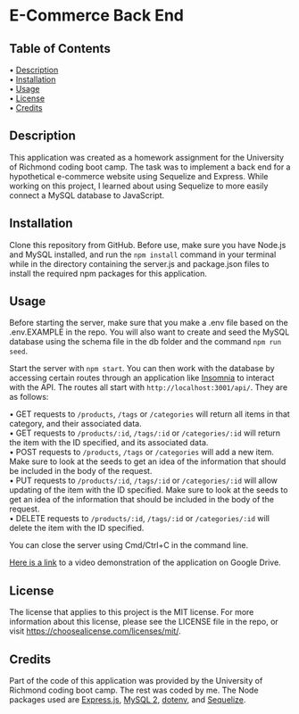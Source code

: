 # E-Commerce Back End

## Table of Contents

• [Description](#description)  
• [Installation](#installation)  
• [Usage](#usage)  
• [License](#license)  
• [Credits](#credits)

## Description

This application was created as a homework assignment for the University of Richmond coding boot camp. The task was to implement a back end for a hypothetical e-commerce website using Sequelize and Express. While working on this project, I learned about using Sequelize to more easily connect a MySQL database to JavaScript.

## Installation

Clone this repository from GitHub. Before use, make sure you have Node.js and MySQL installed, and run the `npm install` command in your terminal while in the directory containing the server.js and package.json files to install the required npm packages for this application.

## Usage

Before starting the server, make sure that you make a .env file based on the .env.EXAMPLE in the repo. You will also want to create and seed the MySQL database using the schema file in the db folder and the command `npm run seed`.

Start the server with `npm start`. You can then work with the database by accessing certain routes through an application like [Insomnia](https://insomnia.rest/) to interact with the API. The routes all start with `http://localhost:3001/api/`. They are as follows:

• GET requests to `/products`, `/tags` or `/categories` will return all items in that category, and their associated data.  
• GET requests to `/products/:id`, `/tags/:id` or `/categories/:id` will return the item with the ID specified, and its associated data.  
• POST requests to `/products`, `/tags` or `/categories` will add a new item. Make sure to look at the seeds to get an idea of the information that should be included in the body of the request.  
• PUT requests to `/products/:id`, `/tags/:id` or `/categories/:id` will allow updating of the item with the ID specified. Make sure to look at the seeds to get an idea of the information that should be included in the body of the request.  
• DELETE requests to `/products/:id`, `/tags/:id` or `/categories/:id` will delete the item with the ID specified.

You can close the server using Cmd/Ctrl+C in the command line.

[Here is a link](https://drive.google.com/file/d/1gpHq26IuTa_k_hn9AwueD3x-Pqh2r9ns/view?usp=sharing) to a video demonstration of the application on Google Drive.

## License

The license that applies to this project is the MIT license. For more information about this license, please see the LICENSE file in the repo, or visit https://choosealicense.com/licenses/mit/.

## Credits

Part of the code of this application was provided by the University of Richmond coding boot camp. The rest was coded by me. The Node packages used are [Express.js](https://expressjs.com/), [MySQL 2](https://www.npmjs.com/package/mysql2), [dotenv](https://www.npmjs.com/package/dotenv), and [Sequelize](https://sequelize.org/).
